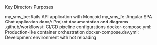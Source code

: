 Key Directory Purposes

my\_sms\_be: Rails API application with Mongoid
my\_sms\_fe: Angular SPA Chat application
docs/: Project documentation and diagrams
.github/workflows/: CI/CD pipeline configurations
docker-compose.yml: Production-like container orchestration
docker-compose.dev.yml: Development environment with hot reloading
